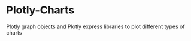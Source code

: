 # Plotly-Charts
Plotly graph objects and Plotly express libraries to plot different types of charts
